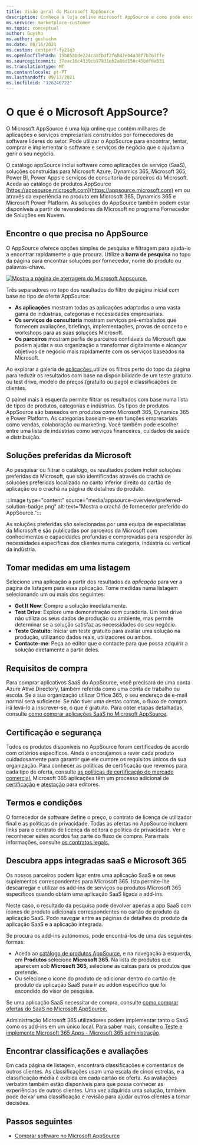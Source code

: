 ```yaml
---
title: Visão geral do Microsoft AppSource
description: Conheça a loja online microsoft AppSource e como pode encontrar e extenso catálogo de software e soluções.
ms.service: marketplace-customer
ms.topic: conceptual
author: Guyshu
ms.author: gushuchm
ms.date: 08/16/2021
ms.custom: contperf-fy21q3
ms.openlocfilehash: 15b85abde224caafb3f2f6842eb4a38f7b767ffe
ms.sourcegitcommit: 37eac16c4339cb97831eb2a86d156c45bdf6a531
ms.translationtype: MT
ms.contentlocale: pt-PT
ms.lasthandoff: 09/13/2021
ms.locfileid: "126246722"
---
```

# <a name="what-is-microsoft-appsource"></a>O que é o Microsoft AppSource?

O Microsoft AppSource é uma loja online que contém milhares de aplicações e serviços empresariais construídos por fornecedores de software líderes do setor. Pode utilizar o AppSource para encontrar, tentar, comprar e implementar o software e serviços de negócio que o ajudam a gerir o seu negócio.

O catálogo appSource inclui software como aplicações de serviço (SaaS), soluções construídas para Microsoft Azure, Dynamics 365, Microsoft 365, Power BI, Power Apps e serviços de consultoria de parceiros da Microsoft. Aceda ao catálogo de produtos AppSource [https://appsource.microsoft.com](https://appsource.microsoft.com) em ou através da experiência no produto em Microsoft 365, Dynamics 365 e Microsoft Power Platform. As soluções do AppSource também podem estar disponíveis a partir de revendedores da Microsoft no programa Fornecedor de Soluções em Nuvem.

## <a name="find-what-you-need-on-appsource"></a>Encontre o que precisa no AppSource

O AppSource oferece opções simples de pesquisa e filtragem para ajudá-lo a encontrar rapidamente o que procura. Utilize a **barra de pesquisa** no topo da página para encontrar soluções por fornecedor, nome do produto ou palavras-chave.

[![Mostra a página de aterragem do Microsoft Appsource.](media/appsource-overview/appsource-home-page.png)](media/appsource-overview/appsource-home-page.png#lightbox)

Três separadores no topo dos resultados do filtro de página inicial com base no tipo de oferta AppSource:

- **As aplicações** mostram todas as aplicações adaptadas a uma vasta gama de indústrias, categorias e necessidades empresariais.
- **Os serviços de consultoria** mostram serviços pré-embalados que fornecem avaliações, briefings, implementações, provas de conceito e workshops para as suas soluções Microsoft.
- **Os parceiros** mostram perfis de parceiros confiáveis da Microsoft que podem ajudar a sua organização a transformar digitalmente e alcançar objetivos de negócio mais rapidamente com os serviços baseados na Microsoft.

Ao explorar a galeria de [aplicações,](https://appsource.microsoft.com/marketplace/apps)utilize os filtros perto do topo da página para reduzir os resultados com base na disponibilidade de um teste gratuito ou test drive, modelo de preços (gratuito ou pago) e classificações de clientes.

O painel mais à esquerda permite filtrar os resultados com base numa lista de tipos de produtos, categorias e indústrias. Os tipos de produtos AppSource são baseados em produtos como Microsoft 365, Dynamics 365 e Power Platform. As categorias baseiam-se em funções empresariais como vendas, colaboração ou marketing. Você também pode escolher entre uma lista de indústrias como serviços financeiros, cuidados de saúde e distribuição.

## <a name="microsoft-preferred-solutions"></a>Soluções preferidas da Microsoft

Ao pesquisar ou filtrar o catálogo, os resultados podem incluir soluções preferidas da Microsoft, que são identificadas através do crachá de soluções preferidas localizado no canto inferior direito do cartão de aplicação ou o crachá na página de detalhes do produto.

:::image type="content" source="media/appsource-overview/preferred-solution-badge.png" alt-text="Mostra o crachá de fornecedor preferido do AppSource.":::

As soluções preferidas são selecionadas por uma equipa de especialistas da Microsoft e são publicadas por parceiros da Microsoft com conhecimentos e capacidades profundas e comprovadas para responder às necessidades específicas dos clientes numa categoria, indústria ou vertical da indústria.

## <a name="take-action-on-a-listing"></a>Tomar medidas em uma listagem

Selecione uma aplicação a partir dos resultados da *aplicação* para ver a página de listagem para essa aplicação. Tome medidas numa listagem selecionando um ou mais dos seguintes:

- **Get It Now**: Compre a solução imediatamente.
- **Test Drive**: Explore uma demonstração com curadoria. Um test drive não utiliza os seus dados de produção ou ambiente, mas permite determinar se a solução satisfaz as necessidades do seu negócio.
- **Teste Gratuito**: Iniciar um teste gratuito para avaliar uma solução na produção, utilizando dados reais, utilizadores ou ambos.
- **Contacte-me**: Peça ao editor que o contacte para que possa adquirir a solução diretamente a partir deles.

## <a name="purchasing-requirements"></a>Requisitos de compra

Para comprar aplicativos SaaS do AppSource, você precisará de uma conta Azure Ative Directory, também referida como uma conta de trabalho ou escola. Se a sua organização utilizar Office 365, o seu endereço de e-mail normal será suficiente. Se não tiver uma destas contas, o fluxo de compra irá levá-lo a inscrever-se, o que é gratuito. Para obter etapas detalhadas, consulte [como comprar aplicações SaaS no Microsoft AppSource](purchase-software-appsource.md).

## <a name="certification-and-security"></a>Certificação e segurança

Todos os produtos disponíveis no AppSource foram certificados de acordo com critérios específicos. Ainda o encorajamos a rever cada produto cuidadosamente para garantir que ele cumpre os requisitos únicos da sua organização. Para conhecer as políticas de certificação que revemos para cada tipo de oferta, consulte [as políticas de certificação do mercado comercial.](/legal/marketplace/certification-policies) Microsoft 365 aplicações têm um processo adicional de [certificação](/microsoft-365-app-certification/docs/enterprise-app-certification-guide) e [atestação](/microsoft-365-app-certification/docs/enterprise-app-attestation-guide) para editores.

## <a name="terms-and-conditions"></a>Termos e condições

O fornecedor de software define o preço, o contrato de licença de utilizador final e as políticas de privacidade. Todas as ofertas no AppSource incluem links para o contrato de licença da editora e política de privacidade. Ver e reconhecer estes acordos faz parte do fluxo de compra. Para mais informações, consulte [os contratos legais.](legal-contracts.md)

## <a name="discover-saas-and-microsoft-365-integrated-apps"></a>Descubra apps integradas saaS e Microsoft 365

Os nossos parceiros podem ligar entre uma aplicação SaaS e os seus suplementos correspondentes para Microsoft 365. Isto permite-lhe descarregar e utilizar os add-ins de serviços ou produtos Microsoft 365 específicos quando obtém uma aplicação SaaS ligada a add-ins.

Neste caso, o resultado da pesquisa pode devolver apenas a app SaaS com ícones de produto adicionais correspondentes no cartão de produto da aplicação SaaS. Pode navegar entre as páginas de detalhes do produto da aplicação SaaS e a aplicação integrada.

Se procura os add-ins autónomos, pode encontrá-los de uma das seguintes formas:

- Aceda ao [catálogo de produtos AppSource](https://appsource.microsoft.com/marketplace/apps/), e na navegação à esquerda, em **Produtos** selecione **Microsoft 365**. Na lista de produtos que aparecem sob **Microsoft 365,** selecione as caixas para os produtos que pretende.
- Ou selecione o ícone do produto de adicionar dentro do cartão de produto da aplicação SaaS para ir ao addon específico que foi escondido do visor de pesquisa.

Se uma aplicação SaaS necessitar de compra, consulte [como comprar ofertas do SaaS no Microsoft AppSource.](purchase-software-appsource.md)

Administração Microsoft 365 utilizadores podem implementar tanto o SaaS como os add-ins em um único local. Para saber mais, consulte [o Teste e implemente Microsoft 365 Apps - Microsoft 365 administração](/microsoft-365/admin/manage/test-and-deploy-microsoft-365-apps).

## <a name="find-ratings-and-reviews"></a>Encontrar classificações e avaliações

Em cada página de listagem, encontrará classificações e comentários de outros clientes. As classificações usam uma escala de cinco estrelas, e a classificação média é exibida em cada cartão de oferta. As avaliações verbatim também estão disponíveis para que possa conhecer as experiências de outros clientes. Uma vez adquirida uma solução, também pode deixar uma classificação e revisão para ajudar outros clientes a tomar decisões.

## <a name="next-steps"></a>Passos seguintes

- [Comprar software no Microsoft AppSource](purchase-software-appsource.md)
